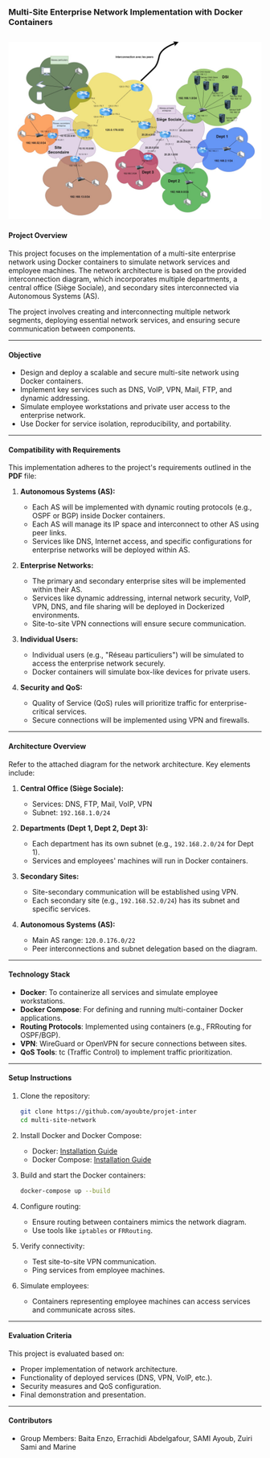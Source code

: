 ### Multi-Site Enterprise Network Implementation with Docker Containers

![Network Architecture](architecture/archi_projet_interco.jpg)
---

#### **Project Overview**
This project focuses on the implementation of a multi-site enterprise network using Docker containers to simulate network services and employee machines. The network architecture is based on the provided interconnection diagram, which incorporates multiple departments, a central office (Siège Sociale), and secondary sites interconnected via Autonomous Systems (AS).

The project involves creating and interconnecting multiple network segments, deploying essential network services, and ensuring secure communication between components.

---

#### **Objective**
- Design and deploy a scalable and secure multi-site network using Docker containers.
- Implement key services such as DNS, VoIP, VPN, Mail, FTP, and dynamic addressing.
- Simulate employee workstations and private user access to the enterprise network.
- Use Docker for service isolation, reproducibility, and portability.

---

#### **Compatibility with Requirements**
This implementation adheres to the project's requirements outlined in the **PDF** file:
1. **Autonomous Systems (AS):**
   - Each AS will be implemented with dynamic routing protocols (e.g., OSPF or BGP) inside Docker containers.
   - Each AS will manage its IP space and interconnect to other AS using peer links.
   - Services like DNS, Internet access, and specific configurations for enterprise networks will be deployed within AS.

2. **Enterprise Networks:**
   - The primary and secondary enterprise sites will be implemented within their AS.
   - Services like dynamic addressing, internal network security, VoIP, VPN, DNS, and file sharing will be deployed in Dockerized environments.
   - Site-to-site VPN connections will ensure secure communication.

3. **Individual Users:**
   - Individual users (e.g., "Réseau particuliers") will be simulated to access the enterprise network securely.
   - Docker containers will simulate box-like devices for private users.

4. **Security and QoS:**
   - Quality of Service (QoS) rules will prioritize traffic for enterprise-critical services.
   - Secure connections will be implemented using VPN and firewalls.

---

#### **Architecture Overview**
Refer to the attached diagram for the network architecture. Key elements include:

1. **Central Office (Siège Sociale):**
   - Services: DNS, FTP, Mail, VoIP, VPN
   - Subnet: `192.168.1.0/24`

2. **Departments (Dept 1, Dept 2, Dept 3):**
   - Each department has its own subnet (e.g., `192.168.2.0/24` for Dept 1).
   - Services and employees' machines will run in Docker containers.

3. **Secondary Sites:**
   - Site-secondary communication will be established using VPN.
   - Each secondary site (e.g., `192.168.52.0/24`) has its subnet and specific services.

4. **Autonomous Systems (AS):**
   - Main AS range: `120.0.176.0/22`
   - Peer interconnections and subnet delegation based on the diagram.

---

#### **Technology Stack**
- **Docker**: To containerize all services and simulate employee workstations.
- **Docker Compose**: For defining and running multi-container Docker applications.
- **Routing Protocols**: Implemented using containers (e.g., FRRouting for OSPF/BGP).
- **VPN**: WireGuard or OpenVPN for secure connections between sites.
- **QoS Tools**: tc (Traffic Control) to implement traffic prioritization.

---

#### **Setup Instructions**
1. Clone the repository:
   ```bash
   git clone https://github.com/ayoubte/projet-inter
   cd multi-site-network
   ```

2. Install Docker and Docker Compose:
   - Docker: [Installation Guide](https://docs.docker.com/get-docker/)
   - Docker Compose: [Installation Guide](https://docs.docker.com/compose/install/)

3. Build and start the Docker containers:
   ```bash
   docker-compose up --build
   ```

4. Configure routing:
   - Ensure routing between containers mimics the network diagram.
   - Use tools like `iptables` or `FRRouting`.

5. Verify connectivity:
   - Test site-to-site VPN communication.
   - Ping services from employee machines.

6. Simulate employees:
   - Containers representing employee machines can access services and communicate across sites.

---

#### **Evaluation Criteria**
This project is evaluated based on:
- Proper implementation of network architecture.
- Functionality of deployed services (DNS, VPN, VoIP, etc.).
- Security measures and QoS configuration.
- Final demonstration and presentation.

---

#### **Contributors**
- Group Members: Baita Enzo, Errachidi Abdelgafour, SAMI Ayoub, Zuiri Sami and Marine


